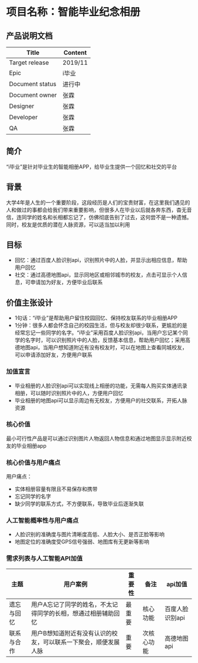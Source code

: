 # 项目名称：智能毕业纪念相册
## 产品说明文档

|  Title   |   Content  |
| --- | --- |
| Target release    |  2019/11   |
|  Epic   |  i毕业   |
|  Document status   |  进行中   |
|  Document owner   |  张霖   |
|  Designer   |  张霖   |
|  Developer   |  张霖   |
|  QA   |   张霖  |

## 简介
“i毕业”是针对毕业生的智能相册APP，给毕业生提供一个回忆和社交的平台

## 背景
大学4年是人生的一个重要阶段，这段经历是人们的宝贵财富，在这里我们遇见的人和做过的事都会给我们带来重要影响，但很多人在毕业以后就各奔东西，杳无音信，连同学的姓名和长相都忘记了，仿佛彻底告别了过去，这何尝不是一种遗憾。同时，校友是优质的潜在人脉资源，可以适当加以利用

## 目标
- 回忆：通过百度人脸识别api，识别照片中的人脸，并显示出相应信息，帮助用户回忆
- 社交：通过高德地图api，显示同地区或相邻城市的校友，点击可显示个人信息，可申请加为好友，方便毕业后联系

## 价值主张设计 
- 1句话：“i毕业”是帮助用户留住校园回忆、保持校友联系的毕业相册APP
- 1分钟：很多人都会怀念自己的校园生活，但与校友却很少联系，更尴尬的是经常忘记一些同学的名字。“i毕业”采用百度人脸识别api，当用户忘记某个同学的名字时，可以识别照片中的人脸，反馈基本信息，帮助用户回忆；采用高德地图api，当用户想知道附近有没有校友时，可以在地图上查看同城校友，可以申请添加好友，方便用户联系
### 加值宣言
- 毕业相册的人脸识别api可以实现线上相册的功能，无需每人购买实体通讯录相册，可以随时识别照片中的人，方便用户回忆
- 毕业相册的地图api可以显示周边有无校友，方便用户的社交联系，开拓人脉资源

### 核心价值
最小可行性产品是可以通过识别图片人物返回人物信息和通过地图显示显示附近校友的毕业相册app

### 核心价值与用户痛点
用户痛点：
- 实体相册容量有限且不易保存和携带
- 忘记同学的名字
- 缺少同学的联系方式，不方便联系，导致毕业后逐渐失联

### 人工智能概率性与用户痛点
- 人脸识别的准确度与图片清晰度高低、人脸大小、是否正脸等影响
- 地图定位的准确度受GPS信号强弱、地图库有无更新等影响

### 需求列表与人工智能API加值
|  主题   |  用户案例   |  重要性   |  备注   |  api加值   |
| --- | --- | --- | --- | --- |
|  遗忘与回忆   |  用户A忘记了同学的姓名，不太记得同学的长相，想通过相册辅助回忆  |  最重要   |  核心功能    |  百度人脸识别api   |
|  联系与合作   |  用户B想知道附近有没有认识的校友，可以联系一下聚会，顺便发展人脉   |  重要   |  次核心功能    |  高德地图api   |
